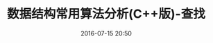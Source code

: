 ---
layout: post
title:  "数据结构常用算法分析(C++版)-查找"
date:    2016-07-15 20:50
categories: 数据结构与算法
comments: true
---